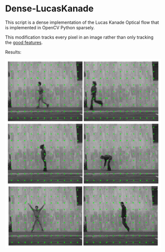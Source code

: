 # Dense-LucasKanade
This script is a dense implementation of the Lucas Kanade Optical flow that is implemented in OpenCV Python sparsely.

This modification tracks every pixel in an image rather than only tracking the [good features](https://docs.opencv.org/3.0-beta/doc/py_tutorials/py_feature2d/py_shi_tomasi/py_shi_tomasi.html). 

Results:

![Screenshot](results.png)
